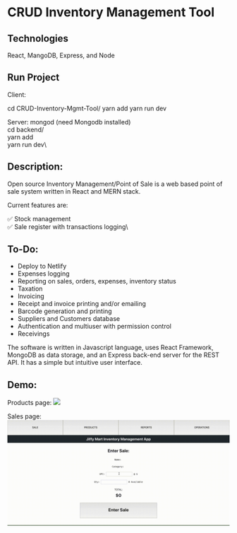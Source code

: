 

# CRUD Inventory Management Tool

## Technologies
  React, MangoDB, Express, and Node

## Run Project

Client:

cd CRUD-Inventory-Mgmt-Tool/
yarn add
yarn run dev

Server:
mongod (need Mongodb installed)\
cd backend/\
yarn add\
yarn run dev\



Description:
------------

Open source Inventory Management/Point of Sale is a web based point of sale system written in React and MERN stack.

Current features are:

✅ Stock management\
✅ Sale register with transactions logging\

To-Do:
------
* Deploy to Netlify
* Expenses logging
* Reporting on sales, orders, expenses, inventory status
* Taxation
* Invoicing
* Receipt and invoice printing and/or emailing
* Barcode generation and printing
* Suppliers and Customers database
* Authentication and multiuser with permission control
* Receivings

The software is written in Javascript language, uses React Framework, MongoDB as data storage, and an Express back-end server for the REST API. It has a simple but intuitive user interface.

Demo:
-----
Products page:
![](gif_previews/products_page.gif)

Sales page:
![](gif_previews/sales_page.gif)
